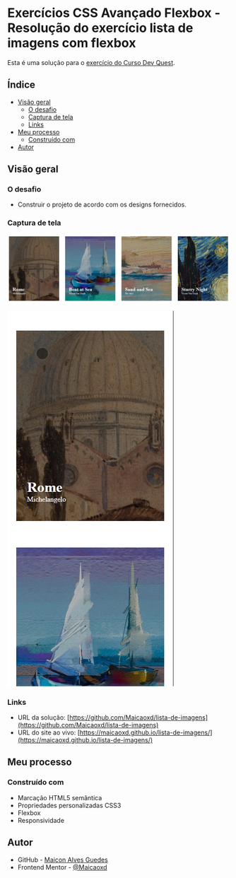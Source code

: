 # Exercícios CSS Avançado Flexbox - Resolução do exercício lista de imagens com flexbox

Esta é uma solução para o [exercício do Curso Dev Quest](https://www.figma.com/file/DYk9DZr6urB9MZ4iNt1a61/Desafio-HTML-%2B-CSS?node-id=3%3A36&t=utrkm6Ulknjcmm53-0).

## Índice

- [Visão geral](#visão-geral)
   - [O desafio](#o-desafio)
   - [Captura de tela](#captura-de-tela)
   - [Links](#links)
- [Meu processo](#meu-processo)
   - [Construído com](#construído-com)
- [Autor](#autor)

## Visão geral

### O desafio

- Construir o projeto de acordo com os designs fornecidos.

### Captura de tela

![](src/design/Screenshot_d.jpg)

![](src/design/Screenshot_m.jpg)

### Links

- URL da solução: [https://github.com/Maicaoxd/lista-de-imagens](https://github.com/Maicaoxd/lista-de-imagens)
- URL do site ao vivo: [https://maicaoxd.github.io/lista-de-imagens/](https://maicaoxd.github.io/lista-de-imagens/)

## Meu processo

### Construído com

- Marcação HTML5 semântica
- Propriedades personalizadas CSS3
- Flexbox
- Responsividade

## Autor

- GitHub - [Maicon Alves Guedes](https://github.com/Maicaoxd)
- Frontend Mentor - [@Maicaoxd](https://www.frontendmentor.io/profile/Maicaoxd)
